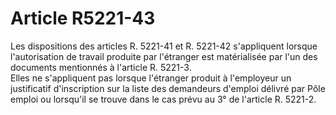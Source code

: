 # Article R5221-43

  
Les dispositions des articles R. 5221-41 et R. 5221-42 s'appliquent lorsque l'autorisation de travail produite par l'étranger est matérialisée par l'un des documents mentionnés à l'article R. 5221-3.   
Elles ne s'appliquent pas lorsque l'étranger produit à l'employeur un justificatif d'inscription sur la liste des demandeurs d'emploi délivré par Pôle emploi ou lorsqu'il se trouve dans le cas prévu au 3° de l'article R. 5221-2.